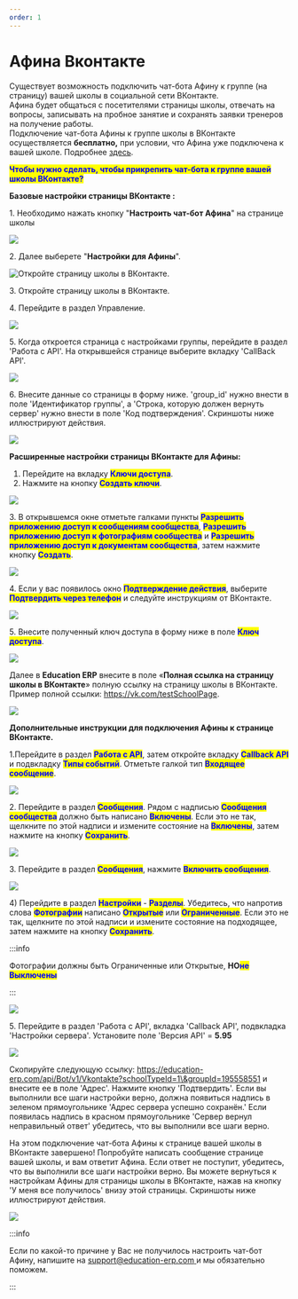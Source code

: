 ```yaml
---
order: 1
---
```


# Афина Вконтакте

Существует возможность подключить чат-бота Афину к группе (на страницу) вашей школы в социальной сети ВКонтакте.\
Афина будет общаться с посетителями страницы школы, отвечать на вопросы, записывать на пробное занятие и сохранять заявки тренеров на получение работы.\
Подключение чат-бота Афины к группе школы в ВКонтакте осуществляется **бесплатно,** при условии, что Афина уже подключена к вашей школе. Подробнее [здесь](chto-mozhet-afina.md).



<mark style="color:blue;">**Чтобы нужно сделать, чтобы прикрепить чат-бота к группе вашей школы ВКонтакте?**</mark>

**Базовые настройки страницы ВКонтакте :**

1\. Необходимо нажать кнопку "**Настроить чат-бот Афина**" на странице школы

![](../.gitbook/assets/Screenshot_223.png)

2\. Далее выберете "**Настройки для Афины**".

![Откройте страницу школы в ВКонтакте.](<../.gitbook/assets/Screenshot_227 (1).png>)

3\. Откройте страницу школы в ВКонтакте.

4\. Перейдите в раздел Управление.

![](../.gitbook/assets/Screenshot_225.png)

5\. Когда откроется страница с настройками группы, перейдите в раздел 'Работа с API'. На открывшейся странице выберите вкладку 'CallBack API'.

![](<../.gitbook/assets/Screenshot_226 (1).png>)

6\. Внесите данные со страницы в форму ниже. 'group\_id' нужно внести в поле 'Идентификатор группы', а 'Строка, которую должен вернуть сервер' нужно внести в поле 'Код подтверждения'. Скриншоты ниже иллюстрируют действия.

![](../.gitbook/assets/Screenshot_229.png)

**Расширенные настройки страницы ВКонтакте для Афины:**

1. Перейдите на вкладку <mark style="color:blue;">**Ключи доступа**</mark>.
2. Нажмите на кнопку <mark style="color:blue;">**Создать ключи**</mark>.

![](../.gitbook/assets/Screenshot_230.png)

3\. В открывшемся окне отметьте галками пункты <mark style="color:blue;">**Разрешить приложению доступ к сообщениям сообщества**</mark>, <mark style="color:blue;">**Разрешить приложению доступ к фотографиям сообщества**</mark> и <mark style="color:blue;">**Разрешить приложению доступ к документам сообщества**</mark>, затем нажмите кнопку <mark style="color:blue;">**Создать**</mark>.

![](../.gitbook/assets/Screenshot_231.png)

4\. Если у вас появилось окно <mark style="color:blue;">**Подтверждение действия**</mark>, выберите <mark style="color:blue;">**Подтвердить через телефон**</mark> и следуйте инструкциям от ВКонтакте.

![](../.gitbook/assets/Screenshot_232.png)

5\. Внесите полученный ключ доступа в форму ниже в поле <mark style="color:blue;">**Ключ доступа**</mark>.

![](../.gitbook/assets/Screenshot_233.png)

Далее в **Education ERP** внесите в поле «**Полная ссылка на страницу школы в ВКонтакте**» полную ссылку на страницу школы в ВКонтакте. Пример полной ссылки: https://vk.com/testSchoolPage.

![](<../.gitbook/assets/Screenshot_236 (1).png>)



**Дополнительные инструкции для подключения Афины к странице ВКонтакте.**

1.Перейдите в раздел <mark style="color:blue;">**Работа с API**</mark>, затем откройте вкладку <mark style="color:blue;">**Callback API**</mark> и подвкладку <mark style="color:blue;">**Типы событий**</mark>. Отметьте галкой тип <mark style="color:blue;">**Входящее сообщение**</mark>.

![](../.gitbook/assets/Screenshot_237.png)

2\. Перейдите в раздел <mark style="color:blue;">**Сообщения**</mark>. Рядом с надписью <mark style="color:blue;">**Сообщения сообщества**</mark> должно быть написано <mark style="color:blue;">**Включены**</mark>. Если это не так, щелкните по этой надписи и измените состояние на <mark style="color:blue;">**Включены**</mark>, затем нажмите на кнопку <mark style="color:blue;">**Сохранить**</mark>.

![](../.gitbook/assets/Screenshot_239.png)

3\. Перейдите в раздел <mark style="color:blue;">**Сообщения**</mark>, нажмите <mark style="color:blue;">**Включить сообщения**</mark>.

![](../.gitbook/assets/Screenshot_240.png)

4\) Перейдите в раздел <mark style="color:blue;">**Настройки**</mark> - <mark style="color:blue;">**Разделы**</mark>. Убедитесь, что напротив слова <mark style="color:blue;">**Фотографии**</mark> написано <mark style="color:blue;">**Открытые**</mark> или <mark style="color:blue;">**Ограниченные**</mark>. Если это не так, щелкните по этой надписи и измените состояние на подходящее, затем нажмите на кнопку <mark style="color:blue;">**Сохранить**</mark>.

:::info

Фотографии должны быть Ограниченные или Открытые, **НО**<mark style="color:blue;">**не**</mark> <mark style="color:blue;">**Выключены**</mark>

:::

![](<../.gitbook/assets/Screenshot_242 (2).png>)

5\. Перейдите в раздел 'Работа с API', вкладка 'Callback API', подвкладка 'Настройки сервера'. Установите поле 'Версия API' = **5.95**

![](<../.gitbook/assets/Screenshot_244 (1).png>)

Скопируйте следующую ссылку: https://education-erp.com/api/Bot/v1/Vkontakte?schoolTypeId=1\&groupId=195558551 и внесите ее в поле 'Адрес'. Нажмите кнопку 'Подтвердить'. Если вы выполнили все шаги настройки верно, должна появиться надпись в зеленом прямоугольнике 'Адрес сервера успешно сохранён.' Если появилась надпись в красном прямоугольнике 'Сервер вернул неправильный ответ' убедитесь, что вы выполнили все шаги верно.

На этом подключение чат-бота Афины к странице вашей школы в ВКонтакте завершено! Попробуйте написать сообщение странице вашей школы, и вам ответит Афина. Если ответ не поступит, убедитесь, что вы выполнили все шаги настройки верно. Вы можете вернуться к настройкам Афины для страницы школы в ВКонтакте, нажав на кнопку 'У меня все получилось' внизу этой страницы. Скриншоты ниже иллюстрируют действия.

![](<../.gitbook/assets/Screenshot_245 (2).png>)

:::info

Если по какой-то причине у Вас не получилось настроить чат-бот Афину, напишите на [support@education-erp.com ](mailto:support@education-erp.com?body=%D0%9F%D0%BE%D0%B6%D0%B0%D0%BB%D1%83%D0%B9%D1%81%D1%82%D0%B0%20%D0%BD%D0%B5%20%D0%B7%D0%B0%D0%B1%D1%8B%D0%B2%D0%B0%D0%B9%D1%82%D0%B5%20%D1%83%D0%BA%D0%B0%D0%B7%D0%B0%D1%82%D1%8C%20%D1%82%D0%B5%D0%BC%D1%83%20%D0%BF%D0%B8%D1%81%D1%8C%D0%BC%D0%B0.%0D%0A%20%0D%0A%20%D0%95%D1%81%D0%BB%D0%B8%20%D0%B2%D1%8B%20%D1%81%D1%82%D0%BE%D0%BB%D0%BA%D0%BD%D1%83%D0%BB%D0%B8%D1%81%D1%8C%20%D1%81%20%D0%BF%D1%80%D0%BE%D0%B1%D0%BB%D0%B5%D0%BC%D0%BE%D0%B9,%20%D0%BF%D0%BE%D0%B6%D0%B0%D0%BB%D1%83%D0%B9%D1%81%D1%82%D0%B0,%20%D0%BC%D0%B0%D0%BA%D1%81%D0%B8%D0%BC%D0%B0%D0%BB%D1%8C%D0%BD%D0%BE%20%D0%BF%D0%BE%D0%B4%D1%80%D0%BE%D0%B1%D0%BD%D0%BE%20%D0%BE%D0%BF%D0%B8%D1%88%D0%B8%D1%82%D0%B5%20%D0%B5%D0%B5.%0D%0A%20%D0%A7%D0%B5%D0%BC%20%D0%B1%D0%BE%D0%BB%D0%B5%D0%B5%20%D0%BF%D0%BE%D0%B4%D1%80%D0%BE%D0%B1%D0%BD%D0%BE%D0%B9%20%D0%B8%20%D0%B4%D0%B5%D1%82%D0%B0%D0%BB%D1%8C%D0%BD%D0%BE%D0%B9%20%D0%B1%D1%83%D0%B4%D0%B5%D1%82%20%D0%B8%D0%BD%D1%84%D0%BE%D1%80%D0%BC%D0%B0%D1%86%D0%B8%D1%8F,%20%D1%82%D0%B5%D0%BC%20%D0%B1%D1%8B%D1%81%D1%82%D1%80%D0%B5%D0%B5%20%D0%BC%D1%8B%20%D1%81%D0%BC%D0%BE%D0%B6%D0%B5%D0%BC%20%D0%B2%D0%B0%D0%BC%20%D0%BF%D0%BE%D0%BC%D0%BE%D1%87%D1%8C.%0D%0A%20%D0%AF%20%D0%B4%D0%B5%D0%BB%D0%B0%D1%8E%20%D1%81%D0%BB%D0%B5%D0%B4%D1%83%D1%8E%D1%89%D0%B5%D0%B5:%0D%0A%201.%0D%0A%202.%0D%0A%203.%0D%0A%20%D0%9F%D1%80%D0%BE%D0%B8%D1%81%D1%85%D0%BE%D0%B4%D0%B8%D1%82%20%D0%B2%D0%BE%D1%82%20%D1%87%D1%82%D0%BE:%0D%0A%20%0D%0A%20%D0%AF%20%D0%BE%D0%B6%D0%B8%D0%B4%D0%B0%D1%8E:%0D%0A%20%0D%0A%20%0D%0A%20____________________________%0D%0A%20%D0%A2%D0%B5%D1%85%D0%BD%D0%B8%D1%87%D0%B5%D1%81%D0%BA%D0%B0%D1%8F%20%D0%B8%D0%BD%D1%84%D0%BE%D1%80%D0%BC%D0%B0%D1%86%D0%B8%D1%8F%20\(%D0%9D%D0%B5%20%D1%83%D0%B4%D0%B0%D0%BB%D1%8F%D1%82%D1%8C\)%20:%0D%0A%20%20D%D0%B8%D0%BC%D0%B0%20%D0%94%D0%B8%D0%BC%D0%B0%20%D0%A4%D1%80%D0%B0%D0%BD%D1%87%D0%B0%D0%B9%D0%B7%D0%B8%20+7%20999%20999%2099%2099%20\(13948\)%0D%0A%20%20http://education-erp.com/ru/SchoolAfinaBot/VkGroupInstructions?schoolId=10229%20|%20%0D%0A%20____________________________)и мы обязательно поможем.

:::